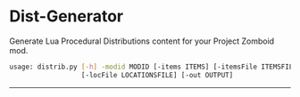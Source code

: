 # Dist-Generator
Generate Lua Procedural Distributions content for your Project Zomboid mod.



```bash
usage: distrib.py [-h] -modid MODID [-items ITEMS] [-itemsFile ITEMSFILE] [-loc LOCATIONS]
                  [-locFile LOCATIONSFILE] [-out OUTPUT]
```

-----
